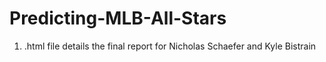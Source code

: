 # Predicting-MLB-All-Stars
1. .html file details the final report for Nicholas Schaefer and Kyle Bistrain
